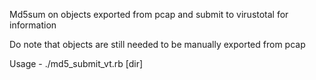 Md5sum on objects exported from pcap and submit to virustotal for information

Do note that objects are still needed to be manually exported from pcap

Usage - ./md5_submit_vt.rb [dir]



